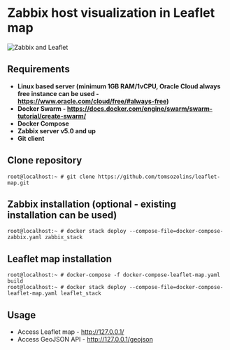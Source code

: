 # Zabbix host visualization in Leaflet map
![Zabbix and Leaflet](zabbix_leaflet.gif)

## Requirements
- **Linux based server (minimum 1GB RAM/1vCPU, Oracle Cloud always free instance can be used - https://www.oracle.com/cloud/free/#always-free)**
- **Docker Swarm - https://docs.docker.com/engine/swarm/swarm-tutorial/create-swarm/**
- **Docker Compose**
- **Zabbix server v5.0 and up**
- **Git client**

## Clone repository
```console
root@localhost:~ # git clone https://github.com/tomsozolins/leaflet-map.git
```

## Zabbix installation (optional - existing installation can be used)
```console
root@localhost:~ # docker stack deploy --compose-file=docker-compose-zabbix.yaml zabbix_stack
```

## Leaflet map installation
```console
root@localhost:~ # docker-compose -f docker-compose-leaflet-map.yaml build
root@localhost:~ # docker stack deploy --compose-file=docker-compose-leaflet-map.yaml leaflet_stack
```

## Usage
- Access Leaflet map - http://127.0.0.1/
- Access GeoJSON API - http://127.0.0.1/geojson